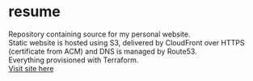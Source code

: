 # resume
Repository containing source for my personal website.  
Static website is hosted using S3, delivered by CloudFront over HTTPS (certificate from ACM) and DNS is managed by Route53.  
Everything provisioned with Terraform.  
[Visit site here](https://dominikkeisz.com) 
